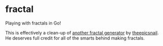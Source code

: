 # fractal
Playing with fractals in Go!

This is effectively a clean-up of [another fractal generator](https://github.com/theepicsnail/gofractal) by [theepicsnail](https://github.com/theepicsnail/). He deserves full credit for all of the smarts behind making fractals.
